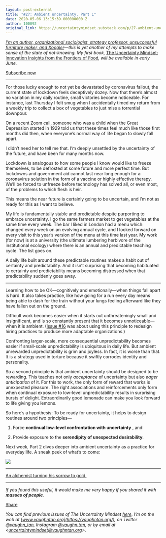 ```yaml
---
layout: post-external
title: "#27: Ambient uncertainty, Part 1"
date: 2020-05-06 13:15:39.000000000 Z
author: 100092
original_link: https://uncertaintymindset.substack.com/p/27-ambient-uncertainty-part-1
---
```


_[I’m an author, organizational sociologist, strategy professor, unsuccessful furniture maker, and Xoogler](https://vaughntan.org/about)—this is yet another of my attempts to make sense of the state of not-knowing. My first book,_ [The Uncertainty Mindset: Innovation Insights from the Frontiers of Food](https://vaughntan.org/uncertainty)_, will be available in early June._

[Subscribe now](https://uncertaintymindset.substack.com/subscribe?)

* * *

For those lucky enough to not yet be devastated by coronavirus fallout, the current state of lockdown feels deceptively dozey. Now that there’s almost no variation in my daily routine, small victories become noticeable. For instance, last Thursday I felt smug when I accidentally timed my return from a weekly trip to collect a box of vegetables to just miss a torrential downpour.

On a recent Zoom call, someone who was a child when the Great Depression started in 1929 told us that these times feel much like those first months did then, when everyone’s normal way of life began to slowly fall apart.

I didn’t need her to tell me that. I’m deeply unsettled by the uncertainty of the future, and have been for many months now.

Lockdown is analogous to how some people I know would like to freeze themselves, to be defrosted at some future and more perfect time. But lockdowns and government aid cannot last near long enough for a coronavirus solution in the form of a vaccine or highly effective therapy. We’ll be forced to unfreeze before technology has solved all, or even most, of the problems to which flesh is heir.

This means the near future is certainly going to be uncertain, and I’m not as ready for this as I want to believe.

My life is fundamentally stable and predictable despite purporting to embrace uncertainty. I go the same farmers market to get vegetables at the same time every week. The bar I liked in London had a menu which changed every week on an evolving annual cycle, and I looked forward on every visit to this year’s version of the menu at this time last year. My work (for now) is at a university (the ultimate lumbering herbivore of the institutional ecology) where there is an annual and predictable teaching cycle. The list goes on.

A daily life built around these predictable routines makes a habit out of certainty and predictability. And it isn’t surprising that becoming habituated to certainty and predictability means becoming distressed when that predictability suddenly goes away.

* * *

Learning how to be OK—cognitively and emotionally—when things fall apart is hard. It also takes practice, like how going for a run every day means being able to dash for the train without your lungs feeling afterward like they have fallen out on the ground.

Difficult work becomes easier when it starts out unthreateningly small and insignificant, and is so constantly present that it becomes unnoticeable—when it is ambient. ([Issue #16](https://uncertaintymindset.substack.com/p/16-working-for-an-uncertain-future) was about using this principle to redesign hiring practices to produce more adaptable organizations.)

Confronting larger-scale, more consequential unpredictability becomes easier if small-scale unpredictability is ubiquitous in daily life. But ambient unrewarded unpredictability is grim and joyless. In fact, it is worse than that. It is a strategy used in torture because it swiftly corrodes identity and personality.

So a second principle is that ambient uncertainty should be designed to be rewarding. This teaches not only _acceptance_ of uncertainty but also _eager anticipation_ of it. For this to work, the only form of reward that works is unexpected pleasure. The right associations and reinforcements only form when continual exposure to low-level unpredictability results in surprising bursts of delight. Extraordinarily good lemonade can make you look forward to life giving you lemons.

So here’s a hypothesis: To be ready for uncertainty, it helps to design routines around two principles—

1. Force **continual low-level confrontation with uncertainty** , and 

2. Provide exposure to the **serendipity of unexpected desirability**.

Next week, Part 2 dives deeper into ambient uncertainty as a practice for everyday life. A sneak peek of what’s to come:

[![](https://cdn.substack.com/image/fetch/w_1456,c_limit,f_auto,q_auto:good/https#3A#2F#2Fbucketeer-e05bbc84-baa3-437e-9518-adb32be77984.s3.amazonaws.com#2Fpublic#2Fimages#2F8c91f56c-8186-4ab2-8237-8c89c063208c_968x1257.jpeg)](https://cdn.substack.com/image/fetch/c_limit,f_auto,q_auto:good/https#3A#2F#2Fbucketeer-e05bbc84-baa3-437e-9518-adb32be77984.s3.amazonaws.com#2Fpublic#2Fimages#2F8c91f56c-8186-4ab2-8237-8c89c063208c_968x1257.jpeg)

* * *

[An alchemist turning his sorrow to gold.](https://music.youtube.com/watch?v=4vJqrC_LYvw&list=PLXy4K0Fov3l4nLLyoevBPaj3zlUfjF_J-)

* * *

_If you found this useful, it would make me very happy if you shared it with **masses of people**._

[Share](https://uncertaintymindset.substack.com/p/27-ambient-uncertainty-part-1?&utm_source=substack&utm_medium=email&utm_content=share&action=share)

_You can find previous issues of _The Uncertainty Mindset _[here](https://uncertaintymindset.substack.com/). I’m on the web at _[www.vaughntan.org](https://vaughntan.org/)_, on Twitter _[@vaughn\_tan](https://twitter.com/vaughn_tan)_, Instagram _[@vaughn.tan](https://www.instagram.com/vaughn.tan/)_, or by email at \<_[uncertaintymindset@vaughntan.org](mailto:uncertaintymindset@vaughntan.org)\>_._
